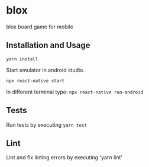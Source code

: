 # blox
blox board game for mobile

## Installation and Usage

`yarn install`

Start emulator in android studio.

`npx react-native start`

In different terminal type: `npx react-native run-android`


## Tests

Run tests by executing `yarn test`

## Lint

Lint and fix linting errors by executing 'yarn lint'